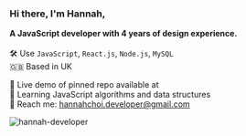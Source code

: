 ### Hi there, I'm Hannah,
<b>A JavaScript developer with 4 years of design experience.</b>\
\
🛠 Use `JavaScript`, `React.js`, `Node.js`, `MySQL`\
🇬🇧 Based in UK 

💼 Live demo of pinned repo available at\
🌱 Learning JavaScript algorithms and data structures \
📮 Reach me: hannahchoi.developer@gmail.com 

<p><img align="center" src="https://github-readme-stats.vercel.app/api/top-langs?username=hannah-developer&show_icons=true&locale=en&layout=compact" alt="hannah-developer" /></p>

<!--
**hannah-developer/hannah-developer** is a ✨ _special_ ✨ repository because its `README.md` (this file) appears on your GitHub profile.

